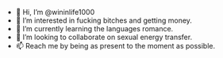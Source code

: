 - 👋 Hi, I’m @wininlife1000
- 👀 I’m interested in fucking bitches and getting money.
- 🌱 I’m currently learning the languages romance.
- 💞️ I’m looking to collaborate on sexual energy transfer.
- 📫 Reach me by being as present to the moment as possible.

<!---
wininlife1000/wininlife1000 is a ✨ special ✨ repository because its `README.md` (this file) appears on your GitHub profile.
You can click the Preview link to take a look at your changes.
--->
